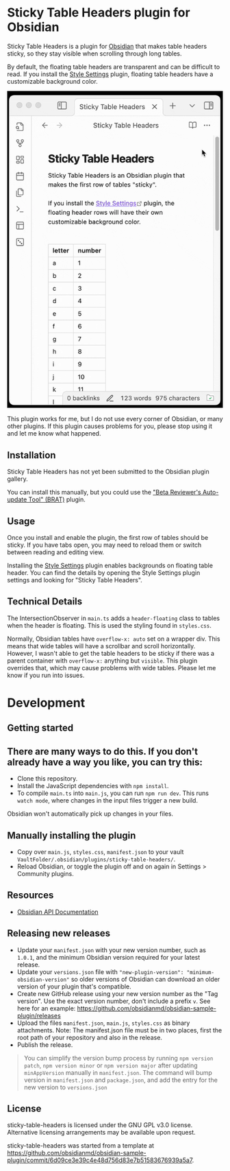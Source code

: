 # Sticky Table Headers plugin for Obsidian

Sticky Table Headers is a plugin for [Obsidian](https://obsidian.md) that makes table headers sticky, so they stay visible when scrolling through long tables.

By default, the floating table headers are transparent and can be difficult to read.  If you install the [Style Settings](https://obsidian.md/plugins?id=obsidian-style-settings) plugin, floating table headers have a customizable background color.

![Animation scrolling through an Obsidian page with a long table. The header sticks to the window instead of scrolling off the screen. ](./media/animation.gif)

This plugin works for me, but I do not use every corner of Obsidian, or many other plugins. If this plugin causes problems for you, please stop using it and let me know what happened.

## Installation

Sticky Table Headers has not yet been submitted to the Obsidian plugin gallery.

You can install this manually, but you could use the ["Beta Reviewer's Auto-update Tool" (BRAT)](https://tfthacker.com/BRAT) plugin.

## Usage

Once you install and enable the plugin, the first row of tables should be sticky.  If you have tabs open, you may need to reload them or switch between reading and editing view.

Installing the [Style Settings](https://obsidian.md/plugins?id=obsidian-style-settings) plugin enables backgrounds on floating table header. You can find the details by opening the Style Settings plugin settings and looking for "Sticky Table Headers".

## Technical Details

The IntersectionObserver in `main.ts` adds a `header-floating` class to tables when the header is floating.  This is used the styling found in `styles.css`.

Normally, Obsidian tables have `overflow-x: auto` set on a wrapper div.  This means that wide tables will have a scrollbar and scroll horizontally. However, I wasn't able to get the table headers to be sticky if there was a parent container with `overflow-x:` anything but `visible`.  This plugin overrides that, which may cause problems with wide tables.  Please let me know if you run into issues.

# Development

## Getting started

There are many ways to do this. If you don't already have a way you like, you can try this:
- 
- Clone this repository.
- Install the JavaScript dependencies with `npm install`.
- To compile `main.ts` into `main.js`, you can run `npm run dev`. This runs `watch mode`, where changes in the input files trigger a new build.

Obsidian won't automatically pick up changes in your files.

## Manually installing the plugin

- Copy over `main.js`, `styles.css`, `manifest.json` to your vault `VaultFolder/.obsidian/plugins/sticky-table-headers/`.
- Reload Obsidian, or toggle the plugin off and on again in Settings > Community plugins.

## Resources

* [Obsidian API Documentation](https://github.com/obsidianmd/obsidian-api)

## Releasing new releases

- Update your `manifest.json` with your new version number, such as `1.0.1`, and the minimum Obsidian version required for your latest release.
- Update your `versions.json` file with `"new-plugin-version": "minimum-obsidian-version"` so older versions of Obsidian can download an older version of your plugin that's compatible.
- Create new GitHub release using your new version number as the "Tag version". Use the exact version number, don't include a prefix `v`. See here for an example: https://github.com/obsidianmd/obsidian-sample-plugin/releases
- Upload the files `manifest.json`, `main.js`, `styles.css` as binary attachments. Note: The manifest.json file must be in two places, first the root path of your repository and also in the release.
- Publish the release.

> You can simplify the version bump process by running `npm version patch`, `npm version minor` or `npm version major` after updating `minAppVersion` manually in `manifest.json`.
> The command will bump version in `manifest.json` and `package.json`, and add the entry for the new version to `versions.json`

## License

sticky-table-headers is licensed under the GNU GPL v3.0 license.  Alternative licensing arrangements may be available upon request.

sticky-table-headers was started from a template at https://github.com/obsidianmd/obsidian-sample-plugin/commit/6d09ce3e39c4e48d756d83e7b51583676939a5a7.
